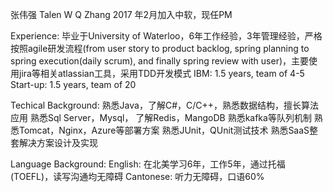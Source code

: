 张伟强 Talen W Q Zhang
2017 年2月加入中软，现任PM

Experience: 
毕业于University of Waterloo，6年工作经验，3年管理经验，严格按照agile研发流程(from user story to product backlog, spring planning to spring execution(daily scrum), and finally spring review with user)，主要使用jira等相关atlassian工具，采用TDD开发模式
IBM: 1.5 years, team of 4-5
Start-up: 1.5 years, team of 20

Techical Background:
熟悉Java，了解C#，C/C++，熟悉数据结构，擅长算法应用
熟悉Sql Server，Mysql， 了解Redis，MangoDB
熟悉kafka等队列机制
熟悉Tomcat，Nginx，Azure等部署方案
熟悉JUnit，QUnit测试技术
熟悉SaaS整套解决方案设计及实现

Language Background:
English: 在北美学习6年，工作5年，通过托福(TOEFL)，读写沟通均无障碍
Cantonese: 听力无障碍，口语60%
